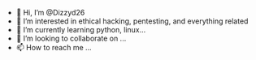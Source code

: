 - 👋 Hi, I’m @Dizzyd26
- 👀 I’m interested in ethical hacking, pentesting, and everything related
- 🌱 I’m currently learning python, linux...
- 💞️ I’m looking to collaborate on ...
- 📫 How to reach me ...

<!---
Dizzyd26/Dizzyd26 is a ✨ special ✨ repository because its `README.md` (this file) appears on your GitHub profile.
You can click the Preview link to take a look at your changes.
--->

